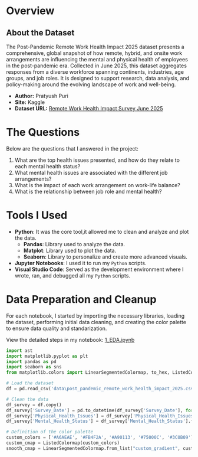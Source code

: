 # Overview
## About the Dataset
The Post-Pandemic Remote Work Health Impact 2025 dataset presents a comprehensive, global snapshot of how remote, hybrid, and onsite work arrangements are influencing the mental and physical health of employees in the post-pandemic era. Collected in June 2025, this dataset aggregates responses from a diverse workforce spanning continents, industries, age groups, and job roles. It is designed to support research, data analysis, and policy-making around the evolving landscape of work and well-being.

* __Author:__ Pratyush Puri
* __Site:__ Kaggle
* __Dataset URL:__ [Remote Work Health Impact Survey June 2025](https://www.kaggle.com/datasets/pratyushpuri/remote-work-health-impact-survey-2025)

# The Questions
Below are the questions that I answered in the project:
1. What are the top health issues presented, and how do they relate to each mental health status?
2. What mental health issues are associated with the different job arrangements?
3. What is the impact of each work arrangement on work-life balance?
4. What is the relationship between job role and mental health?

# Tools I Used
* __Python__: It was the core tool,it allowed me to clean and analyze and plot the data.
    * __Pandas__: Library used to analyze the data.
    * __Matplot__: Library used to plot the data.
    * __Seaborn__: Library to personalize and create more advanced visuals.
* __Jupyter Notebooks__: I used it to run my `Python` scripts.
* __Visual Studio Code__: Served as the development environment where I wrote, ran, and debugged all my `Python` scripts.

# Data Preparation and Cleanup
For each notebook, I started by importing the necessary libraries, loading the dataset, performing initial data cleaning, and creating the color palette to ensure data quality and standarization.

View the detailed steps in my notebook: [1_EDA.ipynb](project/1_EDA.ipynb)

```python
import ast
import matplotlib.pyplot as plt
import pandas as pd
import seaborn as sns
from matplotlib.colors import LinearSegmentedColormap, to_hex, ListedColormap

# Load the dataset
df = pd.read_csv('data\post_pandemic_remote_work_health_impact_2025.csv')

# Clean the data
df_survey = df.copy()
df_survey['Survey_Date'] = pd.to_datetime(df_survey['Survey_Date'], format='%Y-%m-%d')
df_survey['Physical_Health_Issues'] = df_survey['Physical_Health_Issues'].apply(lambda x: [item.strip() for item in x.split(';')] if pd.notnull(x) else x)
df_survey['Mental_Health_Status'] = df_survey['Mental_Health_Status'].fillna('Non-Diagnosis')

# Definition of the color palette
custom_colors = ['#A6AEAE', '#FB4F2A', '#A90113', '#75000C', '#3C0B09']
custom_cmap = ListedColormap(custom_colors)
smooth_cmap = LinearSegmentedColormap.from_list("custom_gradient", custom_colors, N=256)
```